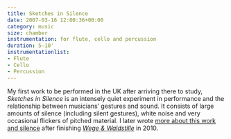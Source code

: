 ```yaml
---
title: Sketches in Silence
date: 2007-03-16 12:00:36+00:00
category: music
size: chamber
instrumentation: for flute, cello and percussion
duration: 5–10'
instrumentationlist:
- Flute
- Cello
- Percussion
---
```


My first work to be performed in the UK after arriving there to study, _Sketches in Silence_ is an intensely quiet experiment in performance and the relationship between musicians’ gestures and sound. It consists of large amounts of silence (including silent gestures), white noise and very occasional flickers of pitched material. I later wrote [more about this work and silence](http://www.chrisswithinbank.net/2010/04/a-stillness-on-the-ear/) after finishing [_Wege & Waldstille_](http://www.chrisswithinbank.net/2010/04/wegen-und-waldstille/) in 2010.

